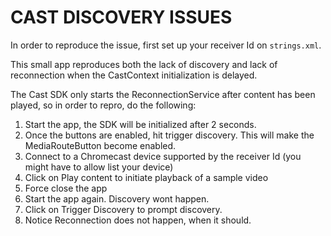 # CAST DISCOVERY ISSUES


In order to reproduce the issue, first set up your receiver Id on `strings.xml`.

This small app reproduces both the lack of discovery and lack of reconnection when the CastContext initialization is delayed.

The Cast SDK only starts the ReconnectionService after content has been played, so in order to repro, do the following:

1. Start the app, the SDK will be initialized after 2 seconds.
2. Once the buttons are enabled, hit trigger discovery. This will make the MediaRouteButton become enabled.
3. Connect to a Chromecast device supported by the receiver Id (you might have to allow list your device)
4. Click on Play content to initiate playback of a sample video
5. Force close the app
6. Start the app again. Discovery wont happen.
7. Click on Trigger Discovery to prompt discovery.
8. Notice Reconnection does not happen, when it should.

